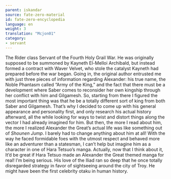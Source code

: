 ```yaml
---
parent: iskandar
source: fate-zero-material
id: fate-zero-encyclopedia
language: en
weight: 3
translation: "Mcjon01"
category:
- servant
---
```


The Rider class Servant of the Fourth Holy Grail War. He was originally supposed to be summoned by Kayneth El-Melloi Archibald, but instead formed a contract with Waver Velvet, who stole the catalyst Kayneth had prepared before the war began.
Going in, the original author entrusted me with just three pieces of information regarding Alexander: his true name, the Noble Phantasm called “Army of the King,” and the fact that there must be a development where Saber comes to reconsider her own kingship through her conflict with him and Gilgamesh.
So, starting from there I figured the most important thing was that he be a totally different sort of king from both Saber and Gilgamesh. That’s why I decided to come up with his general appearance and personality first, and only research his actual history afterward, all the while looking for ways to twist and distort things along the vector I had already imagined for him. But then, the more I read about him, the more I realized Alexander the Great’s actual life was like something out of *Shounen Jump*. I barely had to change anything about him at all! With the way he faced formidable foes with the utmost respect and behaved more like an adventurer than a statesman, I can’t help but imagine him as a character in one of Hara Tetsuo’s manga. Actually, now that I think about it, It’d be great if Hara Tetsuo made an Alexander the Great themed manga for real! I’m being serious.
His love of the Iliad ran so deep that he once totally disregarded strategy in favor of sightseeing around the city of Troy. He might have been the first celebrity otaku in human history.
